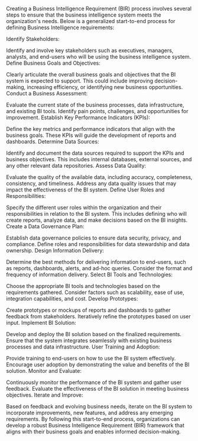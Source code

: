 Creating a Business Intelligence Requirement (BIR) process involves several steps to ensure that the business intelligence system meets the organization's needs. Below is a generalized start-to-end process for defining Business Intelligence requirements:

Identify Stakeholders:

Identify and involve key stakeholders such as executives, managers, analysts, and end-users who will be using the business intelligence system.
Define Business Goals and Objectives:

Clearly articulate the overall business goals and objectives that the BI system is expected to support. This could include improving decision-making, increasing efficiency, or identifying new business opportunities.
Conduct a Business Assessment:

Evaluate the current state of the business processes, data infrastructure, and existing BI tools. Identify pain points, challenges, and opportunities for improvement.
Establish Key Performance Indicators (KPIs):

Define the key metrics and performance indicators that align with the business goals. These KPIs will guide the development of reports and dashboards.
Determine Data Sources:

Identify and document the data sources required to support the KPIs and business objectives. This includes internal databases, external sources, and any other relevant data repositories.
Assess Data Quality:

Evaluate the quality of the available data, including accuracy, completeness, consistency, and timeliness. Address any data quality issues that may impact the effectiveness of the BI system.
Define User Roles and Responsibilities:

Specify the different user roles within the organization and their responsibilities in relation to the BI system. This includes defining who will create reports, analyze data, and make decisions based on the BI insights.
Create a Data Governance Plan:

Establish data governance policies to ensure data security, privacy, and compliance. Define roles and responsibilities for data stewardship and data ownership.
Design Information Delivery:

Determine the best methods for delivering information to end-users, such as reports, dashboards, alerts, and ad-hoc queries. Consider the format and frequency of information delivery.
Select BI Tools and Technologies:

Choose the appropriate BI tools and technologies based on the requirements gathered. Consider factors such as scalability, ease of use, integration capabilities, and cost.
Develop Prototypes:

Create prototypes or mockups of reports and dashboards to gather feedback from stakeholders. Iteratively refine the prototypes based on user input.
Implement BI Solution:

Develop and deploy the BI solution based on the finalized requirements. Ensure that the system integrates seamlessly with existing business processes and data infrastructure.
User Training and Adoption:

Provide training to end-users on how to use the BI system effectively. Encourage user adoption by demonstrating the value and benefits of the BI solution.
Monitor and Evaluate:

Continuously monitor the performance of the BI system and gather user feedback. Evaluate the effectiveness of the BI solution in meeting business objectives.
Iterate and Improve:

Based on feedback and evolving business needs, iterate on the BI system to incorporate improvements, new features, and address any emerging requirements.
By following this start-to-end process, organizations can develop a robust Business Intelligence Requirement (BIR) framework that aligns with their business goals and enables informed decision-making.